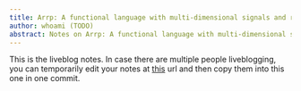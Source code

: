 ```yaml
---
title: Arrp: A functional language with multi-dimensional signals and recurrence equations
author: whoami (TODO)
abstract: Notes on Arrp: A functional language with multi-dimensional signals and recurrence equations
---
```


This is the liveblog notes.  In case there are multiple
people liveblogging, you can temporarily edit your notes
at [this](arrp--a-functional-l/template.md) url and then copy them into this one in one
commit.
